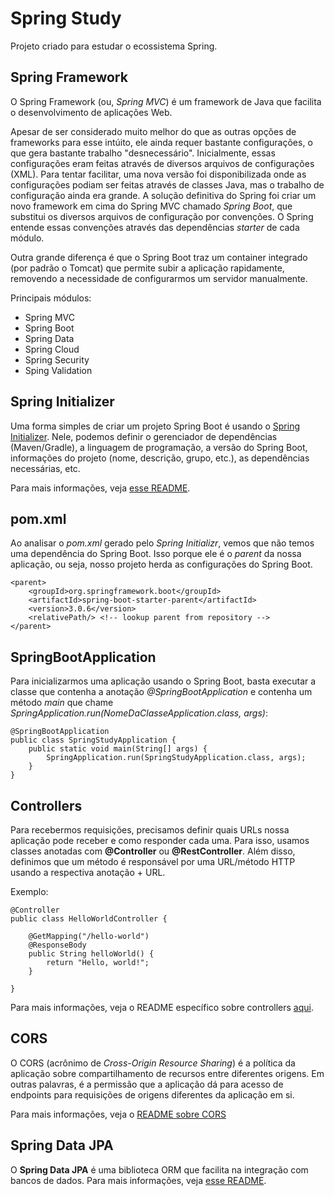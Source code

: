 # Spring Study

Projeto criado para estudar o ecossistema Spring.

## Spring Framework

O Spring Framework (ou, *Spring MVC*) é um framework de Java que facilita o desenvolvimento de aplicações Web.

Apesar de ser considerado muito melhor do que as outras opções de frameworks para esse intúito, ele ainda requer 
bastante configurações, o que gera bastante trabalho "desnecessário". Inicialmente, essas configurações eram feitas 
através de diversos arquivos de configurações (XML). Para tentar facilitar, uma nova versão foi disponibilizada onde
as configurações podiam ser feitas através de classes Java, mas o trabalho de configuração ainda era grande. A solução 
definitiva do Spring foi criar um novo framework em cima do Spring MVC chamado *Spring Boot*, que substitui os 
diversos arquivos de configuração por convenções. O Spring entende essas convenções através das dependências *starter* 
de cada módulo.

Outra grande diferença é que o Spring Boot traz um container integrado (por padrão o Tomcat) que permite subir a aplicação rapidamente, 
removendo a necessidade de configurarmos um servidor manualmente.

Principais módulos:

* Spring MVC
* Spring Boot
* Spring Data
* Spring Cloud
* Spring Security
* Sping Validation

## Spring Initializer

Uma forma simples de criar um projeto Spring Boot é usando o [Spring Initializer](https://start.spring.io/). Nele, 
podemos definir o gerenciador de dependências (Maven/Gradle), a linguagem de programação, a versão do Spring Boot, 
informações do projeto (nome, descrição, grupo, etc.), as dependências necessárias, etc.

Para mais informações, veja [esse README](READMEs/spring_initializr.md).

## pom.xml

Ao analisar o *pom.xml* gerado pelo *Spring Initializr*, vemos que não temos uma dependência do Spring Boot. Isso porque
ele é o *parent* da nossa aplicação, ou seja, nosso projeto herda as configurações do Spring Boot.

    <parent>
        <groupId>org.springframework.boot</groupId>
        <artifactId>spring-boot-starter-parent</artifactId>
        <version>3.0.6</version>
        <relativePath/> <!-- lookup parent from repository -->
	</parent>

## SpringBootApplication

Para inicializarmos uma aplicação usando o Spring Boot, basta executar a classe que contenha a anotação 
_@SpringBootApplication_ e contenha um método _main_ que chame 
_SpringApplication.run(NomeDaClasseApplication.class, args)_:
    
    @SpringBootApplication
    public class SpringStudyApplication {    
        public static void main(String[] args) {
            SpringApplication.run(SpringStudyApplication.class, args);
        }    
    }

## Controllers

Para recebermos requisições, precisamos definir quais URLs nossa aplicação pode receber e como responder cada uma. Para 
isso, usamos classes anotadas com **@Controller** ou **@RestController**. Além disso, definimos que um método é 
responsável por uma URL/método HTTP usando a respectiva anotação + URL.

Exemplo:

    @Controller
    public class HelloWorldController {
    
        @GetMapping("/hello-world")
        @ResponseBody
        public String helloWorld() {
            return "Hello, world!";
        }
    
    }

Para mais informações, veja o README específico sobre controllers [aqui](READMEs/controller.md).

## CORS

O CORS (acrônimo de _Cross-Origin Resource Sharing_) é a política da aplicação sobre compartilhamento de recursos entre 
diferentes origens. Em outras palavras, é a permissão que a aplicação dá para acesso de endpoints para requisições de
origens diferentes da aplicação em si. 

Para mais informações, veja o [README sobre CORS](READMEs/CORS.md)

## Spring Data JPA

O **Spring Data JPA** é uma biblioteca ORM que facilita na integração com bancos de dados. Para mais informações, veja
[esse README](READMEs/spring_data_jpa.md).
